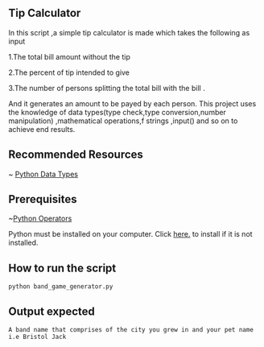 ##  Tip Calculator

In this script ,a simple tip calculator is made which takes the following as input

1.The total bill amount without the tip

2.The percent of tip intended to give

3.The number of persons splitting the total bill with the bill .

And it generates an amount to be payed by each person.
This project uses the knowledge of data types(type check,type conversion,number manipulation) ,mathematical operations,f strings ,input() and so on to achieve end results.

## Recommended Resources
~ [Python Data Types](https://www.w3schools.com/python/python_datatypes.asp)
## Prerequisites
~[Python Operators](https://www.w3schools.com/python/python_operators.asp)

Python must be installed on your computer. Click [here.](https://www.python.org/downloads/) to install if it is not installed.

## How to run the script

`python band_game_generator.py`

## Output expected

`A band name that comprises of the city you grew in and your pet name i.e Bristol Jack`
